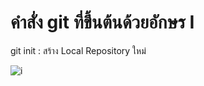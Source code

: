 # คำสั่ง git ที่ขึ้นต้นด้วยอักษร I
git init : สร้าง Local Repository ใหม่

![i](https://github.com/Siriratda/Git-A-Z-Mission_65030240/assets/144195995/03adb5d1-9d28-4b93-b715-a558ff8352e5)
